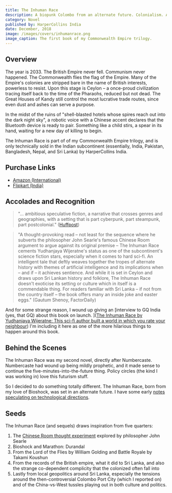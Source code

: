 ```yaml
---
title: The Inhuman Race
description: A biopunk Colombo from an alternate future. Colonialism. A machine uprising. And the consequences.
category: Novel
published by: HarperCollins India
date: December, 2018
image: /images/covers/inhumanrace.png
image_caption: The first book of my Commonwealth Empire trilogy.
---
```

## Overview

The year is 2033. The British Empire never fell. Communism never happened. The Commonwealth flies the flag of the Empire. Many of the Empire's colonies are stripped bare in the name of British interests, powerless to resist. Upon this stage is Ceylon – a once-proud civilization tracing itself back to the time of the Pharaohs, reduced but not dead. The Great Houses of Kandy still control the most lucrative trade routes, since even dust and ashes can serve a purpose.

In the midst of the ruins of "shell-blasted hotels whose spires reach out into the dark night sky", a robotic voice with a Chinese accent declares that the Bluetooth device is ready to pair. Something like a child stirs, a spear in its hand, waiting for a new day of killing to begin. 

The Inhuman Race is part of of my Commonwealth Empire trilogy, and is only technically sold in the Indian subcontinent (essentially, India, Pakistan, Bangladesh, Nepal, and Sri Lanka) by HarperCollins India. 

## Purchase Links

- [Amazon (International)](https://www.amazon.com/Inhuman-Race-Commonwealth-Empire-Book-ebook/dp/B07SKC21JB)
- [Flipkart (India)](https://www.flipkart.com/inhuman-race-commonwealth-empire-1/p/itm0d990f76fd76f)

## Accolades and Recognition


> "... ambitious speculative fiction, a narrative that crosses genres and geographies, with a setting that is part cyberpunk, part steampunk, part postcolonial." ([Huffpost](https://www.huffpost.com/archive/in/entry/the-inhuman-race-review-a-dystopian-future-where-children-kill-each-other-for-sport_in_5c62b105e4b0ba72f509b8ce))

> "A thought-provoking read – not least for the sequence where he subverts the philosopher John Searle's famous Chinese Room argument to argue against its original premise – The Inhuman Race cements Yudhanjaya Wijeratne's status as one of the subcontinent's science fiction stars, especially when it comes to hard sci-fi. An intelligent tale that deftly weaves together the tropes of alternate history with themes of artificial intelligence and its implications when – and if – it achieves sentience. And while it is set in Ceylon and draws upon Sri Lankan history and folklore, The Inhuman Race doesn't exoticise its setting or culture which in itself is a commendable thing. For readers familiar with Sri Lanka – if not from the country itself – the book offers many an inside joke and easter eggs." (Gautum Shenoy, FactorDaily)

And for some strange reason, I wound up giving an [interview to GQ India (yes, that GQ) about this book on launch. ]([The Inhuman Race by Yudhanjaya Wijeratne: This sci-fi author built a world in which you rate your neighbour](https://www.gqindia.com/magazine-story/sci-fi-author-build-world-rate-neighbour/)) I'm including it here as one of the more hilarious things to happen around this book. 

## Behind the Scenes

The Inhuman Race was my second novel, directly after Numbercaste. Numbercaste had wound up being mildly prophetic, and it made sense to continue the five-minutes-into-the-future thing. Policy circles (the kind I was working in) love this futurism stuff.

So I decided to do something totally different. The Inhuman Race, born from my love of Bioshock, was set in an alternate future. I have some early [notes speculating on technological directions](note/2018-05-technology-of-commonwealth).


## Seeds

The Inhuman Race (and sequels) draws inspiration from five quarters:

1. The [Chinese Room thought experiment](https://plato.stanford.edu/entries/chinese-room/) explored by philosopher John Searle
2. Bioshock and Marathon: Durandal
3. From the Lord of the Flies by William Golding and Battle Royale by Takami Koushun
4. From the records of the British empire, what it did to Sri Lanka, and also the strange co-dependent complicity that the colonized often fall into
5. Lastly from local geopolitics around Sri Lanka, especially the tensions around the then-controversial Colombo Port City (which I reported on) and of the China-vs-West tussles playing out in both culture and politics.